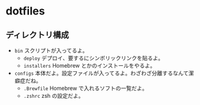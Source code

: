 # dotfiles

## ディレクトリ構成

- `bin` スクリプトが入ってるよ。
  - `deploy` デプロイ、要するにシンボリックリンクを貼るよ。
  - `installers` Homebrew とかのインストールをやるよ。
- `configs` 本体だよ。設定ファイルが入ってるよ。わざわざ分離するなんて潔癖症だね。
  - `.Brewfile` Homebrew で入れるソフトの一覧だよ。
  - `.zshrc` zsh の設定だよ。
